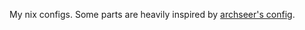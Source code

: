 My nix configs. Some parts are heavily inspired by [archseer's config](github.com/archseer/snowflake).

